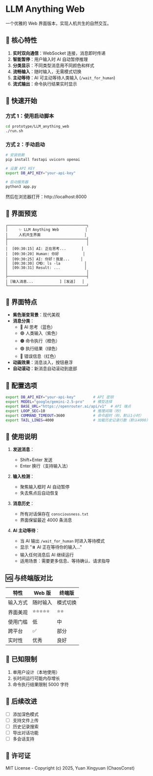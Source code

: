 # LLM Anything Web

一个优雅的 Web 界面版本，实现人机共生的自然交互。

## 🎯 核心特性

1. **实时双向通信**：WebSocket 连接，消息即时传递
2. **智能暂停**：用户输入时 AI 自动暂停推理
3. **分类显示**：不同类型消息用不同颜色和样式
4. **流畅输入**：随时输入，无需模式切换
5. **主动等待**：AI 可主动等待人类输入 (`/wait_for_human`)
6. **流式输出**：命令执行结果实时显示

## 🚀 快速开始

### 方式 1：使用启动脚本
```bash
cd prototype/LLM_anything_web
./run.sh
```

### 方式 2：手动启动
```bash
# 安装依赖
pip install fastapi uvicorn openai

# 设置 API KEY
export DB_API_KEY="your-api-key"

# 启动服务器
python3 app.py
```

然后在浏览器打开：http://localhost:8000

## 📸 界面预览

```
┌────────────────────────────────────┐
│     ✨ LLM Anything Web            │
│     人机共生界面                    │
├────────────────────────────────────┤
│                                    │
│  [09:30:15] AI: 正在思考...       │
│  [09:30:20] Human: 你好           │
│  [09:30:25] AI: 你好！我是...     │
│  [09:30:30] CMD: ls -la           │
│  [09:30:31] Result: ...           │
│                                    │
├────────────────────────────────────┤
│ [输入消息...            ] [发送]   │
└────────────────────────────────────┘
```

## 🎨 界面特点

- **紫色渐变背景**：现代美观
- **消息分类**：
  - 🔵 AI 思考（蓝色）
  - 🟣 人类输入（紫色）
  - 🟠 命令执行（橙色）
  - 🟢 执行结果（绿色）
  - 🔴 错误信息（红色）
- **动画效果**：消息淡入，按钮悬浮
- **自动滚动**：新消息自动滚动到底部

## 🔧 配置选项

```bash
export DB_API_KEY="your-api-key"        # API 密钥
export MODEL="google/gemini-2.5-pro"    # 模型选择
export BASE_URL="https://openrouter.ai/api/v1"  # API 端点
export LOOP_SEC=10                      # 推理间隔（秒）
export COMMAND_TIMEOUT=3600             # 命令超时（秒，默认1小时）
export TAIL_LINES=4000                  # 加载历史记录行数（默认4000）
```

## 📝 使用说明

1. **发送消息**：
   - Shift+Enter 发送
   - Enter 换行（支持输入法）

2. **输入检测**：
   - 聚焦输入框时 AI 自动暂停
   - 失去焦点后自动恢复

3. **消息历史**：
   - 所有对话保存在 `consciousness.txt`
   - 界面保留最近 4000 条消息

4. **AI 主动等待**：
   - 当 AI 输出 `/wait_for_human` 时进入等待模式
   - 显示 "⏸️ AI 正在等待你的输入..."
   - 输入任何消息后 AI 继续运行
   - 适用场景：需要更多信息、等待确认、请求指导

## 🆚 与终端版对比

| 特性 | Web 版 | 终端版 |
|------|--------|--------|
| 输入方式 | 随时输入 | 模式切换 |
| 界面美观 | ⭐⭐⭐⭐⭐ | ⭐⭐ |
| 使用门槛 | 低 | 中 |
| 跨平台 | ✅ | 部分 |
| 实时性 | 优秀 | 良好 |

## 🚧 已知限制

1. 单用户设计（本地使用）
2. 长时间运行可能内存增长
3. 命令执行结果限制 5000 字符

## 🔮 后续改进

- [ ] 添加深色模式
- [ ] 支持文件上传
- [ ] 历史记录搜索
- [ ] 导出对话功能
- [ ] 多会话支持

## 📄 许可证

MIT License - Copyright (c) 2025, Yuan Xingyuan (ChaosConst)